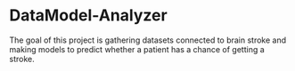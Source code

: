 # DataModel-Analyzer
The goal of this project is gathering datasets connected to brain stroke and making models to predict whether a patient has a chance of getting a stroke.
